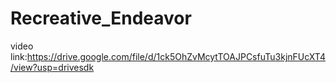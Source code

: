 # Recreative_Endeavor
video link:https://drive.google.com/file/d/1ck5OhZvMcytTOAJPCsfuTu3kjnFUcXT4/view?usp=drivesdk
